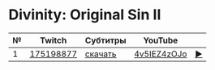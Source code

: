 # Divinity: Original Sin II

| № | Twitch | Субтитры | YouTube |  |
| --- | --- | --- | --- | --- |
| 1 | [175198877](https://www.twitch.tv/videos/175198877) | [скачать](../chats/v175198877.ass) | [4v5IEZ4zOJo](https://www.youtube.com/watch?v=4v5IEZ4zOJo) | [▶](../src/player.html?v=4v5IEZ4zOJo&s=175198877) |
